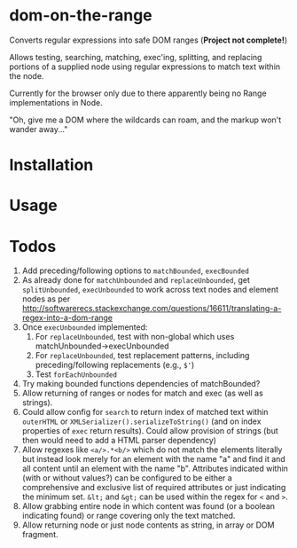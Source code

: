 # dom-on-the-range

Converts regular expressions into safe DOM ranges (**Project not complete!**)

Allows testing, searching, matching, exec'ing, splitting, and replacing portions of a
supplied node using regular expressions to match text within the node.

Currently for the browser only due to there apparently being no Range implementations in Node.

"Oh, give me a DOM where the wildcards can roam, and the markup won't wander away..."

# Installation

# Usage



# Todos

1. Add preceding/following options to `matchBounded`, `execBounded`
1. As already done for `matchUnbounded` and `replaceUnbounded`, get `splitUnbounded`, `execUnbounded` to work
across text nodes and element nodes as per
http://softwarerecs.stackexchange.com/questions/16611/translating-a-regex-into-a-dom-range
1. Once `execUnbounded` implemented:
    1. For `replaceUnbounded`, test with non-global which uses matchUnbounded->execUnbounded
    1. For `replaceUnbounded`, test replacement patterns, including preceding/following replacements (e.g., `$'`)
    1. Test `forEachUnbounded`
1. Try making bounded functions dependencies of matchBounded?
1. Allow returning of ranges or nodes for match and exec (as well as strings).
1. Could allow config for `search` to return index of matched text within `outerHTML` or `XMLSerializer().serializeToString()` (and on index properties of `exec` return results). Could allow provision of strings (but then would need to add a HTML parser dependency)
1. Allow regexes like `<a/>.*<b/>` which do not match the elements literally but instead look merely for an element with the name "a" and find it and all content until an element with the name "b". Attributes indicated within (with or without values?) can be configured to be either a comprehensive and exclusive list of required attributes or just indicating the minimum set. `&lt;` and `&gt;` can be used within the regex for `<` and `>`.
1. Allow grabbing entire node in which content was found (or a boolean indicating found) or range covering only the text matched.
1. Allow returning node or just node contents as string, in array or DOM fragment.
